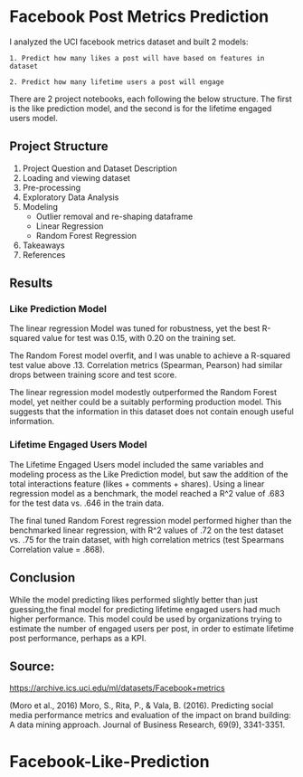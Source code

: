 # Facebook Post Metrics Prediction
I analyzed the UCI facebook metrics dataset and built 2 models: 
   
    1. Predict how many likes a post will have based on features in dataset
    
    2. Predict how many lifetime users a post will engage
    
There are 2 project notebooks, each following the below structure. The first is the like prediction model, and the second is for the lifetime engaged users model. 

## Project Structure
1. Project Question and Dataset Description
2. Loading and viewing dataset
3. Pre-processing
4. Exploratory Data Analysis
5. Modeling 
    - Outlier removal and re-shaping dataframe
    - Linear Regression
    - Random Forest Regression
6. Takeaways
7. References

## Results

### Like Prediction Model

The linear regression Model was tuned for robustness, yet the best R-squared value for test was 0.15, with 0.20 on the training set. 

The Random Forest model overfit, and I was unable to achieve a R-squared test value above .13. Correlation metrics (Spearman, Pearson) had similar drops between training score and test score. 

The linear regression model modestly outperformed the Random Forest model, yet neither could be a suitably performing production model. This suggests that the information in this dataset does not contain enough useful information. 

### Lifetime Engaged Users Model

The Lifetime Engaged Users model included the same variables and modeling process as the Like Prediction model, but saw the addition of the total interactions feature (likes + comments + shares). Using a linear regression model as a benchmark, the model reached a R^2 value of .683 for the test data vs. .646 in the train data. 

The final tuned Random Forest regression model performed higher than the benchmarked linear regression, with R^2 values of .72 on the test dataset vs. .75 for the train dataset, with high correlation metrics (test Spearmans Correlation value = .868).

## Conclusion

While the model predicting likes performed slightly better than just guessing,the final model for predicting lifetime engaged users had much higher performance. This model could be used by organizations trying to estimate the number of engaged users per post, in order to estimate lifetime post performance, perhaps as a KPI. 

## Source:
https://archive.ics.uci.edu/ml/datasets/Facebook+metrics

(Moro et al., 2016) Moro, S., Rita, P., & Vala, B. (2016). Predicting social media performance metrics and evaluation of the impact on brand building: A data mining approach. Journal of Business Research, 69(9), 3341-3351. 
# Facebook-Like-Prediction
